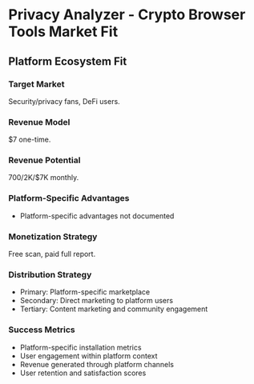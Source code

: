 # Privacy Analyzer - Crypto Browser Tools Market Fit

## Platform Ecosystem Fit

### Target Market
Security/privacy fans, DeFi users.

### Revenue Model
$7 one-time.

### Revenue Potential
$700/$2K/$7K monthly.

### Platform-Specific Advantages
- Platform-specific advantages not documented

### Monetization Strategy
Free scan, paid full report.

### Distribution Strategy
- Primary: Platform-specific marketplace
- Secondary: Direct marketing to platform users
- Tertiary: Content marketing and community engagement

### Success Metrics
- Platform-specific installation metrics
- User engagement within platform context
- Revenue generated through platform channels
- User retention and satisfaction scores
